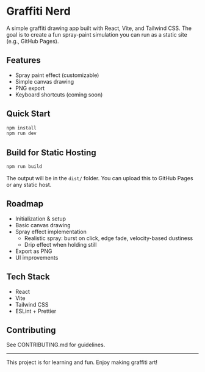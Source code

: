 # Graffiti Nerd

A simple graffiti drawing app built with React, Vite, and Tailwind CSS. The goal is to create a fun spray-paint simulation you can run as a static site (e.g., GitHub Pages).

## Features

- Spray paint effect (customizable)
- Simple canvas drawing
- PNG export
- Keyboard shortcuts (coming soon)

## Quick Start

```bash
npm install
npm run dev
```

## Build for Static Hosting

```bash
npm run build
```

The output will be in the `dist/` folder. You can upload this to GitHub Pages or any static host.

## Roadmap

- Initialization & setup
- Basic canvas drawing
- Spray effect implementation
  - Realistic spray: burst on click, edge fade, velocity-based dustiness
  - Drip effect when holding still
- Export as PNG
- UI improvements

## Tech Stack

- React
- Vite
- Tailwind CSS
- ESLint + Prettier

## Contributing

See CONTRIBUTING.md for guidelines.

---

This project is for learning and fun. Enjoy making graffiti art!
